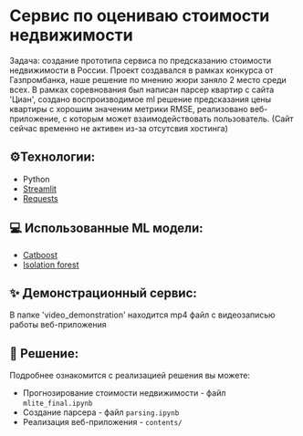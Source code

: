 # Сервис по оцениваю стоимости недвижимости
Задача: создание прототипа сервиса по предсказанию стоимости недвижимости в России. 
Проект создавался в рамках конкурса от Газпромбанка, наше решение по мнению жюри заняло 2 место среди всех.
В рамках соревнования был написан парсер квартир с сайта 'Циан', создано воспроизводимое ml решение предсказания цены квартиры с хорошим значеним метрики RMSE,
реализовано веб-приложение, с которым может взаимодействовать пользователь. (Сайт сейчас временно не активен из-за отсутсвия хостинга)

## ⚙️Технологии:
- Python
- [Streamlit](https://streamlit.io/)
- [Requests](https://requests.readthedocs.io/en/latest/index.html)
## 💻 Использованные ML модели:
- [Catboost](https://catboost.ai/)
- [Isolation forest](https://scikit-learn.org/stable/modules/generated/sklearn.ensemble.IsolationForest.html)
## ✨ Демонстрационный сервис:
В папке 'video_demonstration' находится mp4 файл с видеозаписью работы веб-приложения
## 🤲 Решение:
Подробнее ознакомится с реализацией решения вы можете:
- Прогнозирование стоимости недвижимости  - файл `mlite_final.ipynb`
- Создание парсера - файл `parsing.ipynb`
- Реализация веб-приложения - `contents/`

